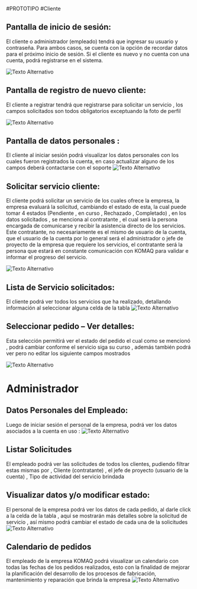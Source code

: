 #PROTOTIPO
#Cliente
## Pantalla de inicio de sesión:

El cliente o administrador (empleado) tendrá que ingresar su usuario y contraseña. Para ambos casos, se cuenta con la opción de recordar datos para el próximo inicio de sesión. Si el cliente es nuevo y no cuenta con una cuenta, podrá registrarse en el sistema.

![Texto Alternativo](/Documentacion%20de%20Soporte/inicio.png)


## Pantalla de registro de nuevo cliente:
El cliente a registrar tendrá que registrarse para solicitar un servicio , los campos solicitados son todos obligatorios exceptuando la foto de perfil

![Texto Alternativo](/Documentacion%20de%20Soporte/crear%20usuario%20cliente.png)
## Pantalla de datos personales :

El cliente al iniciar sesión podrá visualizar los datos personales con los cuales fueron registrados la cuenta, en caso actualizar alguno de los campos deberá contactarse con el soporte
![Texto Alternativo](/Documentacion%20de%20Soporte/Datos%20personales%20-%20Cliente.png)

## Solicitar servicio cliente:
El cliente podrá solicitar un servicio de los cuales ofrece la empresa, la empresa evaluará la solicitud, cambiando el estado de esta, la cual puede tomar 4 estados (Pendiente , en curso , Rechazado , Completado) , en los datos solicitados , se menciona al contratante , el cual será la persona encargada de comunicarse y recibir la asistencia directo de los servicios. 
Este contratante, no necesariamente es el mismo de usuario de la cuenta, que el usuario de la cuenta por lo general será el administrador o jefe de proyecto de la empresa que requiere los servicios, el contratante será la persona que estará en constante comunicación con KOMAQ para validar e informar el progreso del servicio.

![Texto Alternativo](/Documentacion%20de%20Soporte/SolicitarServicio%20-%20Cliente.png)


## Lista de Servicio solicitados:
El cliente podrá ver todos los servicios que ha realizado, detallando información al seleccionar alguna celda de la tabla 
![Texto Alternativo](/Documentacion%20de%20Soporte/ListaPedidos%20-%20Cliente.png)

## Seleccionar pedido – Ver detalles:

Esta selección permitirá ver el estado del pedido el cual como se mencionó , podrá cambiar conforme el servicio siga su curso , además también podrá ver pero no editar los siguiente campos mostrados 

![Texto Alternativo](/Documentacion%20de%20Soporte/Detalles%20pedido%20-%20Cliente.png)


# Administrador

## Datos Personales del Empleado:
Luego de iniciar sesión el personal de la empresa, podrá ver los datos asociados a la cuenta en uso :
![Texto Alternativo](/Documentacion%20de%20Soporte/Datos%20personales%20Administrador.png)


## Listar Solicitudes 
El empleado podrá ver las solicitudes de todos los clientes, pudiendo filtrar estas mismas por , Cliente (contratante) , el jefe de proyecto (usuario de la cuenta) ,  Tipo de actividad del servicio brindada



## Visualizar datos y/o modificar estado:
El personal de la empresa podrá ver los datos de cada pedido, al darle click a la celda de la tabla , aquí se mostrarán más detalles sobre la solicitud de servicio , así mismo podrá cambiar el estado de cada una de la solicitudes 
![Texto Alternativo](/Documentacion%20de%20Soporte/detalles%20pedido%20-%20Admin.png)


## Calendario de pedidos 
El empleado de la empresa KOMAQ podrá visualizar un calendario con todas las fechas de los pedidos realizados, esto con la finalidad de mejorar la planificación del desarrollo de los procesos de fabricación, mantenimiento y reparación que brinda la empresa
![Texto Alternativo](/Documentacion%20de%20Soporte/PedidosCalendar%20-%20Administrador.png)

